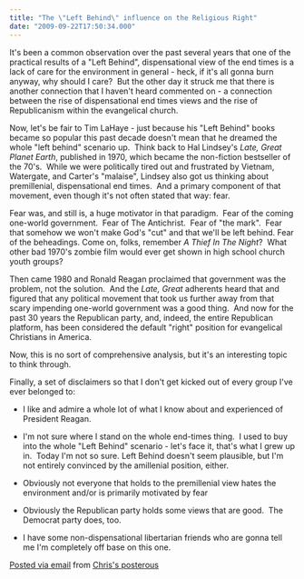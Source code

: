 ```yaml
---
title: "The \"Left Behind\" influence on the Religious Right"
date: "2009-09-22T17:50:34.000"
---
```


It's been a common observation over the past several years that one of the practical results of a "Left Behind", dispensational view of the end times is a lack of care for the environment in general - heck, if it's all gonna burn anyway, why should I care?  But the other day it struck me that there is another connection that I haven't heard commented on - a connection between the rise of dispensational end times views and the rise of Republicanism within the evangelical church. 

Now, let's be fair to Tim LaHaye - just because his "Left Behind" books became so popular this past decade doesn't mean that he dreamed the whole "left behind" scenario up.  Think back to Hal Lindsey's _Late, Great Planet Earth_, published in 1970, which became the non-fiction bestseller of the 70's.  While we were politically tired out and frustrated by Vietnam, Watergate, and Carter's "malaise", Lindsey also got us thinking about premillenial, dispensational end times.  And a primary component of that movement, even though it's not often stated that way: fear.

Fear was, and still is, a huge motivator in that paradigm.  Fear of the coming one-world government.  Fear of The Antichrist.  Fear of "the mark".  Fear that somehow we won't make God's "cut" and that we'll be left behind. Fear of the beheadings. Come on, folks, remember _A Thief In The Night_?  What other bad 1970's zombie film would ever get shown in high school church youth groups?

Then came 1980 and Ronald Reagan proclaimed that government was the problem, not the solution.  And the _Late, Great_ adherents heard that and figured that any political movement that took us further away from that scary impending one-world government was a good thing.  And now for the past 30 years the Republican party, and, indeed, the entire Republican platform, has been considered the default "right" position for evangelical Christians in America.

Now, this is no sort of comprehensive analysis, but it's an interesting topic to think through. 

Finally, a set of disclaimers so that I don't get kicked out of every group I've ever belonged to:  

- I like and admire a whole lot of what I know about and experienced of President Reagan.
- I'm not sure where I stand on the whole end-times thing.  I used to buy into the whole "Left Behind" scenario - let's face it, that's what I grew up in.  Today I'm not so sure. Left Behind doesn't seem plausible, but I'm not entirely convinced by the amillenial position, either.   
    
- Obviously not everyone that holds to the premillenial view hates the environment and/or is primarily motivated by fear
- Obviously the Republican party holds some views that are good.  The Democrat party does, too.
- I have some non-dispensational libertarian friends who are gonna tell me I'm completely off base on this one.  
    

[Posted via email](http://posterous.com) from [Chris's posterous](http://chrishubbs.posterous.com/the-left-behind-influence-on-the-religious-ri)
